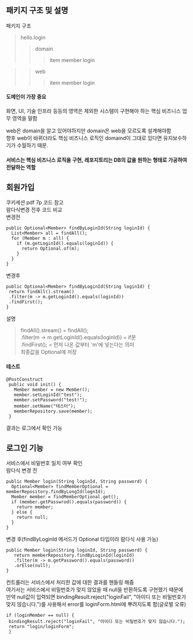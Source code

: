 ## 패키지 구조 및 설명
패키지 구조
> hello.login
> > domain
> > > item
> > > member
> > > login

> > web
> > > item
> > > member
> > > login<br>

#### 도메인이 가장 중요
화면, UI, 기술 인프라 등등의 영역은 제외한 시스템이 구현해야 하는 핵심 비즈니스 업무 영역을 말함<br>

web은 domain을 알고 있어야하지만 domain은 web을 모르도록 설계해야함<br>
향후 web이 바뀌더라도 핵심 비즈니스 로직인 domaind이 그대로 있다면 유지보수하기가 수월하기 때문.<br>

#### 서비스는 핵심 비즈니스 로직을 구현, 레포지토리는 DB의 값을 원하는 형태로 가공하여 전달하는 역할<br>

## 회원가입
쿠키세션 pdf 7p 코드 참고<br>
람다식변경 전후 코드 비교<br>
변경전
```
public Optional<Member> findByLoginId(String loginId) {
  List<Member> all = findAll();
  for (Member m : all) {
    if (m.getLoginId().equals(loginId)) {
      return Optional.of(m);
    }
  }
}
```
변경후
```
public Optional<Member> findByLoginId(String loginId) {
 return findAll().stream()
 .filter(m -> m.getLoginId().equals(loginId))
 .findFirst();
}
```
설명<br>
> findAll().stream() = findAll();<br>
> .filter(m -> m.getLoginId().equals(loginId)) = if문<br>
> .findFirst(); = 먼저 나온 값부터 'm'에 넣는다는 의미<br>
> 최종값을 Optional<Member>에 저장<br>

#### 테스트
```
@PostConstruct
 public void init() {
   Member member = new Member();
   member.setLoginId("test");
   member.setPassword("test!");
   member.setName("테스터");
   memberRepository.save(member);
 }
```
결과는 로그에서 확인 가능<br>

## 로그인 기능
서비스에서 비밀번호 일치 여부 확인<br>
람다식 변경 전
```
public Member login(String loginId, String password) {
  Optional<Member> findMemberOptional = memberRepository.findByLongId(lognId);
  Member member = findMemberOptional.get();
  if (member.getPasswrod().equals(password)) {
    return member;
  } else {
    return null;
  }
}
```
변경 후(findByLoginId 메서드가 Optional 타입이라 람다식 사용 가능)
```
public Member login(String loginId, String password) {
   return memberRepository.findByLoginId(loginId)
   .filter(m -> m.getPassword().equals(password))
   .orElse(null);
}
```
컨트롤러는 서비스에서 처리한 값에 대한 결과를 핸들링 해줌<br>
여기서는 서비스에서 비밀번호가 맞지 않았을 때 null을 반환하도록 구현했기 때문에<br>
만약 null값이 입력되면  bindingResult.reject("loginFail", "아이디 또는 비밀번호가 맞지 않습니다.")를 사용해서 error를 loginForm.html에 뿌려지도록 함(글로벌 오류)
```
if (loginMember == null) {
 bindingResult.reject("loginFail", "아이디 또는 비밀번호가 맞지 않습니다.");
 return "login/loginForm";
 }
```
<br>
